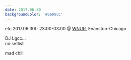 ```yaml
---
date: 2017.06.30
backgroundColor: '#6699CC'
---
```


etc 2017.06.30fr 23:00-03:00 @ [WNUR](http://www.wnur.org/), Evanston-Chicago  

DJ Lgcc...  
no setlist  

mad chill